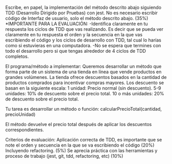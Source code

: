Escribe, en papel, la implementación del método descrito abajo siguiendo TDD (Desarrollo Dirigido por Pruebas) con jest. No es necesario escribir código de Interfaz de usuario, solo el método descrito abajo. (35%)
\*IMPORTANTE PARA LA EVALUACIÓN:
-Identifica claramente en tu respuesta los ciclos de TDD que vas realizando. Es decir que se pueda ver claramente en tu respuesta el orden y la secuencia en la que vas escribiendo el código y los ciclos de desarrollo con TDD, tal cual lo harías como si estuvieras en una computadora.
-No se espera que termines con todo el desarrollo pero si que tengas alrededor de 4 ciclos de TDD completos.

El programa/método a implementar:
Queremos desarrollar un método que forma parte de un sistema de una tienda en línea que vende productos en grandes volúmenes. La tienda ofrece descuentos basados en la cantidad de productos comprados para incentivar compras mayores. Los descuento se basan en la siguiente escala:
1 unidad: Precio normal (sin descuento).
5-9 unidades: 10% de descuento sobre el precio total.
10 o más unidades: 20% de descuento sobre el precio total.

Tu tarea es desarrollar un método o función: calcularPrecioTotal(cantidad, precioUnidad)

El método devuelve el precio total después de aplicar los descuentos correspondientes.

Criterios de evaluación:
Aplicación correcta de TDD, es importante que se note el orden y secuencia en la que se va escribiendo el código (20%)
Incluyendo refactoring. (5%)
Se aprecia práctica con las herramientas y proceso de trabajo (jest, git, tdd, refactoring, etc) (10%)
